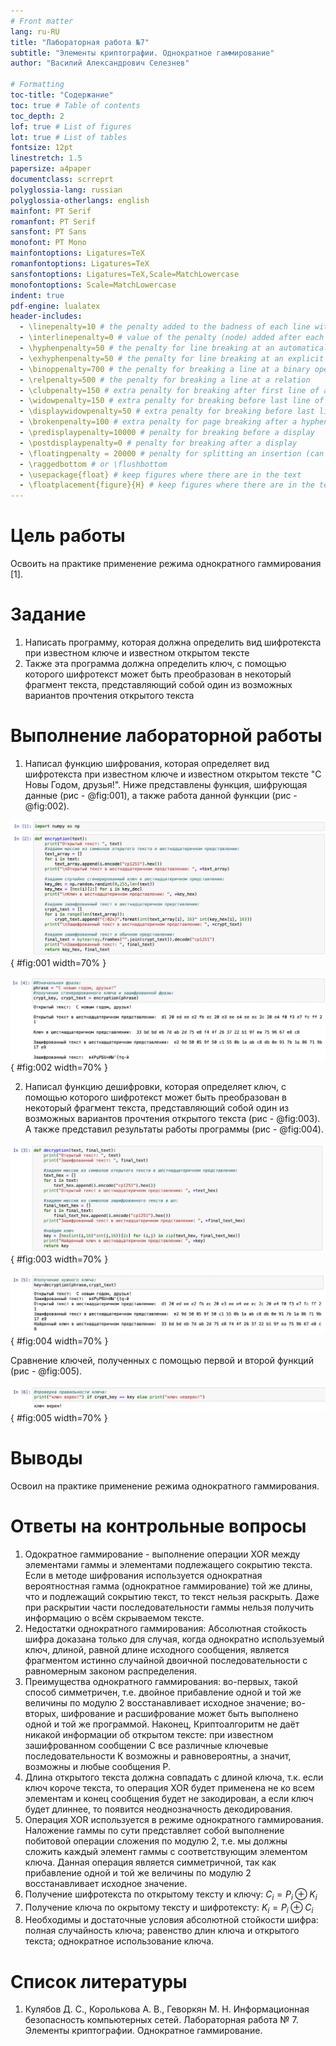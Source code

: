 ```yaml
---
# Front matter
lang: ru-RU
title: "Лабораторная работа №7"
subtitle: "Элементы криптографии. Однократное гаммирование"
author: "Василий Александрович Селезнев"

# Formatting
toc-title: "Содержание"
toc: true # Table of contents
toc_depth: 2
lof: true # List of figures
lot: true # List of tables
fontsize: 12pt
linestretch: 1.5
papersize: a4paper
documentclass: scrreprt
polyglossia-lang: russian
polyglossia-otherlangs: english
mainfont: PT Serif
romanfont: PT Serif
sansfont: PT Sans
monofont: PT Mono
mainfontoptions: Ligatures=TeX
romanfontoptions: Ligatures=TeX
sansfontoptions: Ligatures=TeX,Scale=MatchLowercase
monofontoptions: Scale=MatchLowercase
indent: true
pdf-engine: lualatex
header-includes:
  - \linepenalty=10 # the penalty added to the badness of each line within a paragraph (no associated penalty node) Increasing the value makes tex try to have fewer lines in the paragraph.
  - \interlinepenalty=0 # value of the penalty (node) added after each line of a paragraph.
  - \hyphenpenalty=50 # the penalty for line breaking at an automatically inserted hyphen
  - \exhyphenpenalty=50 # the penalty for line breaking at an explicit hyphen
  - \binoppenalty=700 # the penalty for breaking a line at a binary operator
  - \relpenalty=500 # the penalty for breaking a line at a relation
  - \clubpenalty=150 # extra penalty for breaking after first line of a paragraph
  - \widowpenalty=150 # extra penalty for breaking before last line of a paragraph
  - \displaywidowpenalty=50 # extra penalty for breaking before last line before a display math
  - \brokenpenalty=100 # extra penalty for page breaking after a hyphenated line
  - \predisplaypenalty=10000 # penalty for breaking before a display
  - \postdisplaypenalty=0 # penalty for breaking after a display
  - \floatingpenalty = 20000 # penalty for splitting an insertion (can only be split footnote in standard LaTeX)
  - \raggedbottom # or \flushbottom
  - \usepackage{float} # keep figures where there are in the text
  - \floatplacement{figure}{H} # keep figures where there are in the text
---
```


# Цель работы

Освоить на практике применение режима однократного гаммирования [1].

# Задание

1. Написать программу, которая должна определить вид шифротекста при известном ключе и известном открытом тексте
2. Также эта программа должна определить ключ, с помощью которого шифротекст может быть преобразован в некоторый фрагмент текста, представляющий собой один из возможных вариантов прочтения открытого текста

# Выполнение лабораторной работы

1. Написал функцию шифрования, которая определяет вид шифротекста при известном ключе и известном открытом тексте "С Новы Годом, друзья!". Ниже представлены функция, шифрующая данные (рис - @fig:001), а также работа данной функции (рис - @fig:002).

![Функция, шифрующая данные](image/1.png){ #fig:001 width=70% }

![Результат работы функции, шифрующей данные](image/2.png){ #fig:002 width=70% }

2. Написал функцию дешифровки, которая определяет ключ, с помощью которого шифротекст может быть преобразован в некоторый фрагмент текста, представляющий собой один из возможных вариантов прочтения открытого текста (рис - @fig:003). А также представил результаты работы программы (рис - @fig:004).

![Функция, дешифрующая данные](image/3.png){ #fig:003 width=70% }

![Результат работы функции, дешифрующей данные](image/4.png){ #fig:004 width=70% }

Сравнение ключей, полученных с помощью первой и второй функций (рис - @fig:005).

![Сравнение ключей](image/5.png){ #fig:005 width=70% }

# Выводы

Освоил на практике применение режима однократного гаммирования.

# Ответы на контрольные вопросы

1. Одократное гаммирование - выполнение операции XOR между элементами гаммы и элементами подлежащего сокрытию текста. Если в методе шифрования используется однократная вероятностная гамма (однократное гаммирование) той же длины, что и подлежащий сокрытию текст, то текст нельзя раскрыть. Даже при раскрытии части последовательности гаммы нельзя получить информацию о всём скрываемом тексте.  
2. Недостатки однократного гаммирования: Абсолютная стойкость шифра доказана только для случая, когда однократно используемый ключ, длиной, равной длине исходного сообщения, является фрагментом истинно случайной двоичной последовательности с равномерным законом распределения.  
3. Преимущества однократного гаммирования: во-первых, такой способ симметричен, т.е. двойное прибавление одной и той же величины по модулю 2 восстанавливает исходное значение; во-вторых, шифрование и расшифрование может быть выполнено одной и той же программой. Наконец, Криптоалгоритм не даёт никакой информации об открытом тексте: при известном зашифрованном сообщении C все различные ключевые последовательности K возможны и равновероятны, а значит, возможны и любые сообщения P.  
4. Длина открытого текста должна совпадать с длиной ключа, т.к. если ключ короче текста, то операция XOR будет применена не ко всем элементам и конец сообщения будет не закодирован, а если ключ будет длиннее, то появится неоднозначность декодирования.  
5. Операция XOR используется в режиме однократного гаммирования. Наложение гаммы по сути представляет собой выполнение побитовой операции сложения по модулю 2, т.е. мы должны сложить каждый элемент гаммы с соответствующим элементом ключа. Данная операция является симметричной, так как прибавление одной и той же величины по модулю 2 восстанавливает исходное значение.
6. Получение шифротекста по открытому тексту и ключу: $C_i = P_i \oplus K_i$  
7. Получение ключа по окрытому тексту и шифротексту: $K_i = P_i \oplus C_i$  
8. Необходимы и достаточные условия абсолютной стойкости шифра: полная случайность ключа; равенство длин ключа и открытого текста; однократное использование ключа.

# Список литературы

1. Кулябов Д. С., Королькова А. В., Геворкян М. Н. Информационная безопасность компьютерных сетей. Лабораторная работа № 7. Элементы криптографии. Однократное гаммирование.
